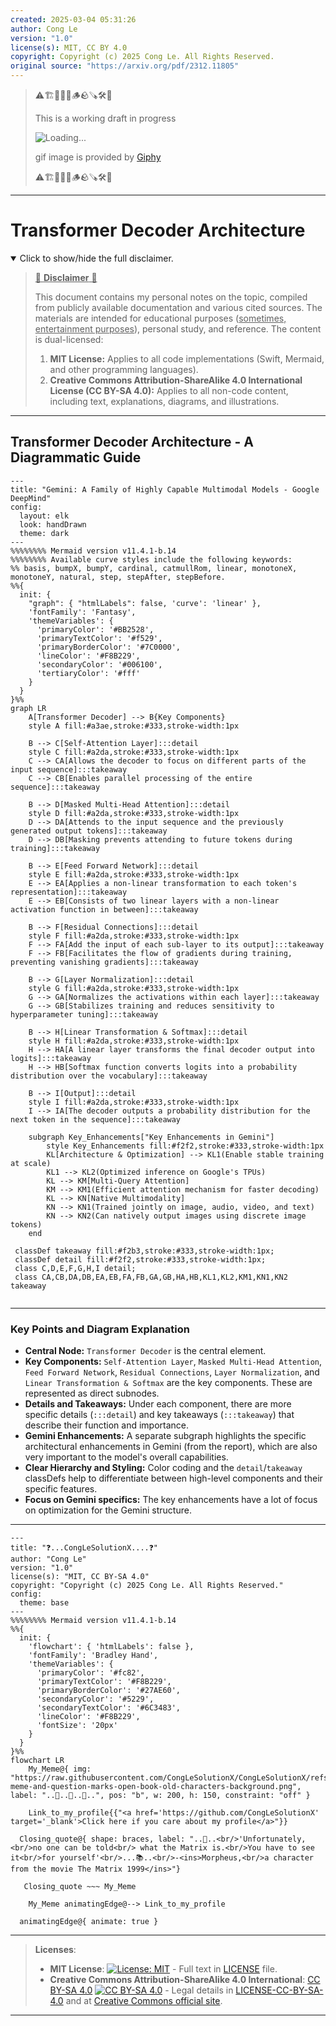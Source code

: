```yaml
---
created: 2025-03-04 05:31:26
author: Cong Le
version: "1.0"
license(s): MIT, CC BY 4.0
copyright: Copyright (c) 2025 Cong Le. All Rights Reserved.
original source: "https://arxiv.org/pdf/2312.11805"
---
```


> ⚠️🏗️🚧🦺🧱🪵🪨🪚🛠️👷
> 
> This is a working draft in progress
> 
> ![Loading...](https://media1.giphy.com/media/v1.Y2lkPTc5MGI3NjExZXgzaXduc25lYWMybGIzbmNvanYzbHZ2N2hpOHJmMTdqdGI1ZGRteCZlcD12MV9pbnRlcm5hbF9naWZfYnlfaWQmY3Q9Zw/xT0BKumCMrUb0dCypa/giphy.gif)
>
> gif image is provided by [Giphy](https://giphy.com)
> 
> ⚠️🏗️🚧🦺🧱🪵🪨🪚🛠️👷


----


# Transformer Decoder Architecture
<details open>
<summary>Click to show/hide the full disclaimer.</summary>
   
> <ins>📢 **Disclaimer** 🚨</ins>
>
> This document contains my personal notes on the topic,
> compiled from publicly available documentation and various cited sources.
> The materials are intended for educational purposes (<ins>sometimes, entertainment purposes</ins>), personal study, and reference.
> The content is dual-licensed:
> 1. **MIT License:** Applies to all code implementations (Swift, Mermaid, and other programming languages).
> 2. **Creative Commons Attribution-ShareAlike 4.0 International License (CC BY-SA 4.0):** Applies to all non-code content, including text, explanations, diagrams, and illustrations.

</details>

---


## Transformer Decoder Architecture - A Diagrammatic Guide 



```mermaid
---
title: "Gemini: A Family of Highly Capable Multimodal Models - Google DeepMind"
config:
  layout: elk
  look: handDrawn
  theme: dark
---
%%%%%%%% Mermaid version v11.4.1-b.14
%%%%%%%% Available curve styles include the following keywords:
%% basis, bumpX, bumpY, cardinal, catmullRom, linear, monotoneX, monotoneY, natural, step, stepAfter, stepBefore.
%%{
  init: {
    "graph": { "htmlLabels": false, 'curve': 'linear' },
    'fontFamily': 'Fantasy',
    'themeVariables': {
      'primaryColor': '#BB2528',
      'primaryTextColor': '#f529',
      'primaryBorderColor': '#7C0000',
      'lineColor': '#F8B229',
      'secondaryColor': '#006100',
      'tertiaryColor': '#fff'
    }
  }
}%%
graph LR
    A[Transformer Decoder] --> B{Key Components}
    style A fill:#a3ae,stroke:#333,stroke-width:1px

    B --> C[Self-Attention Layer]:::detail
    style C fill:#a2da,stroke:#333,stroke-width:1px
    C --> CA[Allows the decoder to focus on different parts of the input sequence]:::takeaway
    C --> CB[Enables parallel processing of the entire sequence]:::takeaway

    B --> D[Masked Multi-Head Attention]:::detail
    style D fill:#a2da,stroke:#333,stroke-width:1px
    D --> DA[Attends to the input sequence and the previously generated output tokens]:::takeaway
    D --> DB[Masking prevents attending to future tokens during training]:::takeaway

    B --> E[Feed Forward Network]:::detail
    style E fill:#a2da,stroke:#333,stroke-width:1px
    E --> EA[Applies a non-linear transformation to each token's representation]:::takeaway
    E --> EB[Consists of two linear layers with a non-linear activation function in between]:::takeaway

    B --> F[Residual Connections]:::detail
    style F fill:#a2da,stroke:#333,stroke-width:1px
    F --> FA[Add the input of each sub-layer to its output]:::takeaway
    F --> FB[Facilitates the flow of gradients during training, preventing vanishing gradients]:::takeaway

    B --> G[Layer Normalization]:::detail
    style G fill:#a2da,stroke:#333,stroke-width:1px
    G --> GA[Normalizes the activations within each layer]:::takeaway
    G --> GB[Stabilizes training and reduces sensitivity to hyperparameter tuning]:::takeaway

    B --> H[Linear Transformation & Softmax]:::detail
    style H fill:#a2da,stroke:#333,stroke-width:1px
    H --> HA[A linear layer transforms the final decoder output into logits]:::takeaway
    H --> HB[Softmax function converts logits into a probability distribution over the vocabulary]:::takeaway

    B --> I[Output]:::detail
    style I fill:#a2da,stroke:#333,stroke-width:1px
    I --> IA[The decoder outputs a probability distribution for the next token in the sequence]:::takeaway

    subgraph Key_Enhancements["Key Enhancements in Gemini"]
        style Key_Enhancements fill:#f2f2,stroke:#333,stroke-width:1px
        KL[Architecture & Optimization] --> KL1(Enable stable training at scale)
        KL1 --> KL2(Optimized inference on Google's TPUs)
        KL --> KM[Multi-Query Attention]
        KM --> KM1(Efficient attention mechanism for faster decoding)
        KL --> KN[Native Multimodality]
        KN --> KN1(Trained jointly on image, audio, video, and text)
        KN --> KN2(Can natively output images using discrete image tokens)
    end
    
 classDef takeaway fill:#f2b3,stroke:#333,stroke-width:1px;
 classDef detail fill:#f2f2,stroke:#333,stroke-width:1px;
 class C,D,E,F,G,H,I detail;
 class CA,CB,DA,DB,EA,EB,FA,FB,GA,GB,HA,HB,KL1,KL2,KM1,KN1,KN2 takeaway
 
```


---


### Key Points and Diagram Explanation

*   **Central Node:** `Transformer Decoder` is the central element.
*   **Key Components:** `Self-Attention Layer`, `Masked Multi-Head Attention`, `Feed Forward Network`, `Residual Connections`, `Layer Normalization`, and `Linear Transformation & Softmax` are the key components.  These are represented as direct subnodes.
*   **Details and Takeaways:** Under each component, there are more specific details (`:::detail`) and key takeaways (`:::takeaway`) that describe their function and importance.
*   **Gemini Enhancements:** A separate subgraph highlights the specific architectural enhancements in Gemini (from the report), which are also very important to the model's overall capabilities.
*   **Clear Hierarchy and Styling:** Color coding and the `detail`/`takeaway` classDefs help to differentiate between high-level components and their specific features.
*   **Focus on Gemini specifics:** The key enhancements have a lot of focus on optimization for the Gemini structure.



---

```mermaid
---
title: "❓...CongLeSolutionX....❓"
author: "Cong Le"
version: "1.0"
license(s): "MIT, CC BY-SA 4.0"
copyright: "Copyright (c) 2025 Cong Le. All Rights Reserved."
config:
  theme: base
---
%%%%%%%% Mermaid version v11.4.1-b.14
%%{
  init: {
    'flowchart': { 'htmlLabels': false },
    'fontFamily': 'Bradley Hand',
    'themeVariables': {
      'primaryColor': '#fc82',
      'primaryTextColor': '#F8B229',
      'primaryBorderColor': '#27AE60',
      'secondaryColor': '#5229',
      'secondaryTextColor': '#6C3483',
      'lineColor': '#F8B229',
      'fontSize': '20px'
    }
  }
}%%
flowchart LR
    My_Meme@{ img: "https://raw.githubusercontent.com/CongLeSolutionX/CongLeSolutionX/refs/heads/main/assets/images/My-meme-and-question-marks-open-book-old-characters-background.png", label: "..🙉..👀..📖..", pos: "b", w: 200, h: 150, constraint: "off" }
   
    Link_to_my_profile{{"<a href='https://github.com/CongLeSolutionX' target='_blank'>Click here if you care about my profile</a>"}}

  Closing_quote@{ shape: braces, label: "..👀..<br/>'Unfortunately,<br/>no one can be told<br/> what the Matrix is.<br/>You have to see it<br/>for yourself'<br/>...📚..<br/>-<ins>Morpheus,<br/>a character from the movie The Matrix 1999</ins>"}

   Closing_quote ~~~ My_Meme

    My_Meme animatingEdge@--> Link_to_my_profile
  
  animatingEdge@{ animate: true }

```

---
><b>Licenses</b>:
>
>- <b>MIT License</b>:  [![License: MIT](https://img.shields.io/badge/License-MIT-yellow.svg)](LICENSE) - Full text in [LICENSE](LICENSE) file.
>- <b>Creative Commons Attribution-ShareAlike 4.0 International</b>: [CC BY-SA 4.0](https://creativecommons.org/licenses/by-sa/4.0/) [![CC BY-SA 4.0](https://licensebuttons.net/l/by-sa/4.0/88x31.png)](https://creativecommons.org/licenses/by-sa/4.0/) - Legal details in [LICENSE-CC-BY-SA-4.0](THE_PAST/LICENSE-CC-BY-SA-4.0) and at [Creative Commons official site](https://creativecommons.org/licenses/by-sa/4.0/).
>
---